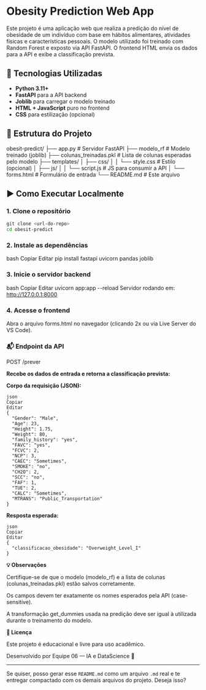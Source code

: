 # Obesity Prediction Web App

Este projeto é uma aplicação web que realiza a predição do nível de obesidade de um indivíduo com base em hábitos alimentares, atividades físicas e características pessoais. O modelo utilizado foi treinado com Random Forest e exposto via API FastAPI. O frontend HTML envia os dados para a API e exibe a classificação prevista.

## 🔧 Tecnologias Utilizadas

- **Python 3.11+**
- **FastAPI** para a API backend
- **Joblib** para carregar o modelo treinado
- **HTML + JavaScript** puro no frontend
- **CSS** para estilização (opcional)

## 📁 Estrutura do Projeto

obesit-predict/
├── app.py # Servidor FastAPI
├── modelo_rf # Modelo treinado (joblib)
├── colunas_treinadas.pkl # Lista de colunas esperadas pelo modelo
├── templates/
│ ├── css/
│ │ └── style.css # Estilo (opcional)
│ ├── js/
│ │ └── script.js # JS para consumir a API
│ └── forms.html # Formulário de entrada
└── README.md # Este arquivo

## ▶️ Como Executar Localmente

### 1. Clone o repositório

```bash
git clone <url-do-repo>
cd obesit-predict
```
### 2. Instale as dependências
bash
Copiar
Editar
pip install fastapi uvicorn pandas joblib
### 3. Inicie o servidor backend
bash
Copiar
Editar
uvicorn app:app --reload
Servidor rodando em: http://127.0.0.1:8000

### 4. Acesse o frontend
Abra o arquivo forms.html no navegador (clicando 2x ou via Live Server do VS Code).

### 📬 Endpoint da API
POST /prever

 **Recebe os dados de entrada e retorna a classificação prevista:**

**Corpo da requisição (JSON):**
```
json
Copiar
Editar
{
  "Gender": "Male",
  "Age": 23,
  "Height": 1.75,
  "Weight": 80,
  "family_history": "yes",
  "FAVC": "yes",
  "FCVC": 2,
  "NCP": 3,
  "CAEC": "Sometimes",
  "SMOKE": "no",
  "CH2O": 2,
  "SCC": "no",
  "FAF": 1,
  "TUE": 2,
  "CALC": "Sometimes",
  "MTRANS": "Public_Transportation"
}
```

**Resposta esperada:**
```
json
Copiar
Editar
{
  "classificacao_obesidade": "Overweight_Level_I"
}
```
**💡 Observações**

Certifique-se de que o modelo (modelo_rf) e a lista de colunas (colunas_treinadas.pkl) estão salvos corretamente.

Os campos devem ter exatamente os nomes esperados pela API (case-sensitive).

A transformação get_dummies usada na predição deve ser igual à utilizada durante o treinamento do modelo.

**📄 Licença**

Este projeto é educacional e livre para uso acadêmico.

Desenvolvido por Equipe 06 — IA e DataScience 🧠

---

Se quiser, posso gerar esse `README.md` como um arquivo `.md` real e te entregar compactado com os demais arquivos do projeto. Deseja isso?







